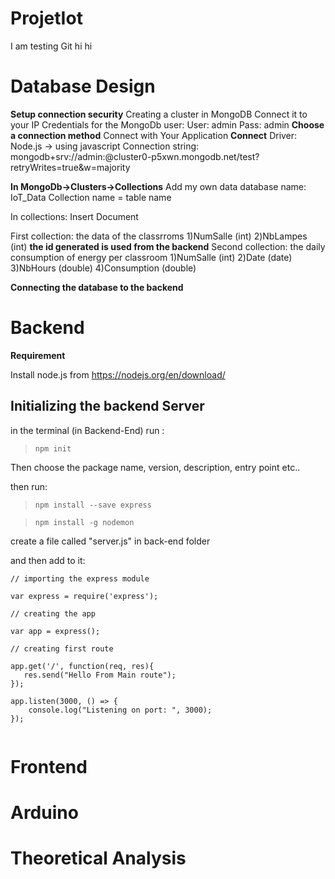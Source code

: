 # ProjetIot

I am testing Git
hi
hi
# Database Design

**Setup connection security**
Creating a cluster in MongoDB
Connect it to your IP 
Credentials for the MongoDb user:
User: admin Pass: admin 
**Choose a connection method**
Connect with Your Application 
**Connect**
Driver: Node.js -> using javascript 
Connection string: 
mongodb+srv://admin:<password>@cluster0-p5xwn.mongodb.net/test?retryWrites=true&w=majority

**In MongoDb->Clusters->Collections**
Add my own data
database name: IoT_Data
Collection name = table name 

In collections: Insert Document

First collection: the data of the classrroms
1)NumSalle (int)
2)NbLampes (int)
**the id generated is used from the backend**
Second collection: the daily consumption of energy per classroom
1)NumSalle (int)
2)Date (date)
3)NbHours (double)
4)Consumption (double)

**Connecting the database to the backend**






# Backend

**Requirement**

Install node.js from https://nodejs.org/en/download/

## Initializing the backend Server

in the terminal (in Backend-End) run :

> ``` npm init ```

Then choose the package name, version, description, entry point etc..

then run:

> ``` npm install --save express ```

> ``` npm install -g nodemon ```

create a file called "server.js" in back-end folder

and then add to it:

```
// importing the express module

var express = require('express');

// creating the app

var app = express();

// creating first route

app.get('/', function(req, res){
   res.send("Hello From Main route");
});

app.listen(3000, () => {
    console.log("Listening on port: ", 3000);
});


```


# Frontend



# Arduino


# Theoretical Analysis
